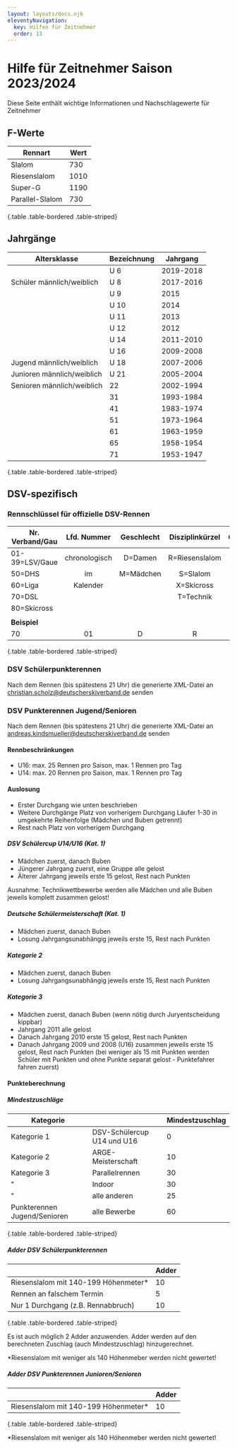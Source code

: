 ```yaml
---
layout: layouts/docs.njk
eleventyNavigation:
  key: Hilfen für Zeitnehmer
  order: 13
---
```

# Hilfe für Zeitnehmer Saison 2023/2024

Diese Seite enthält wichtige Informationen und Nachschlagewerte für Zeitnehmer

## F-Werte


| Rennart         | Wert |
| ----------------- | ------ |
| Slalom          | 730  |
| Riesenslalom    | 1010 |
| Super-G         | 1190 |
| Parallel-Slalom | 730 |

{.table .table-bordered .table-striped}

## Jahrgänge


| Altersklasse                | Bezeichnung | Jahrgang  |
| ----------------------------- | ------------- | ----------- |
|                             | U 6         | 2019-2018 |
| Schüler männlich/weiblich | U 8         | 2017-2016 |
|                             | U 9         | 2015      |
|                             | U 10        | 2014      |
|                             | U 11        | 2013      |
|                             | U 12        | 2012      |
|                             | U 14        | 2011-2010 |
|                             | U 16        | 2009-2008 |
| Jugend männlich/weiblich   | U 18        | 2007-2006 |
| Junioren männlich/weiblich | U 21        | 2005-2004 |
| Senioren männlich/weiblich | 22          | 2002-1994 |
|                             | 31          | 1993-1984 |
|                             | 41          | 1983-1974 |
|                             | 51          | 1973-1964 |
|                             | 61          | 1963-1959 |
|                             | 65          | 1958-1954 |
|                             | 71          | 1953-1947 |

{.table .table-bordered .table-striped}

## DSV-spezifisch

### Rennschlüssel für offizielle DSV-Rennen


| Nr. Verband/Gau |  Lfd. Nummer  | Geschlecht | Disziplinkürzel | Geschlecht | Disziplinkürzel |
| ----------------- | :-------------: | :----------: | :----------------: | :----------: | :----------------: |
| 01-39=LSV/Gaue  | chronologisch |  D=Damen  |  R=Riesenslalom  |  H=Herren  |  R=Riesenslalom  |
| 50=DHS          |      im      | M=Mädchen |     S=Slalom     |  B=Buben  |     S=Slalom     |
| 60=Liga         |   Kalender   |           |    X=Skicross    |           |    X=Skicross    |
| 70=DSL          |               |           |    T=Technik    |           |    T=Technik    |
| 80=Skicross     |               |           |                 |           |                 |
|                 |               |           |                 |           |                 |
| **Beispiel**    |               |           |                 |           |                 |
| 70              |      01      |     D     |        R        |     H     |        R        |

{.table .table-bordered .table-striped}

### DSV Schülerpunkterennen

Nach dem Rennen (bis spätestens 21 Uhr) die generierte XML-Datei an [christian.scholz@deutscherskiverband.de](mailto:christian.scholz@deutscherskiverband.de) senden

### DSV Punkterennen Jugend/Senioren

Nach dem Rennen (bis spätestens 21 Uhr) die generierte XML-Datei an [andreas.kindsmueller@deutscherskiverband.de](mailto:andreas.kindsmueller@deutscherskiverband.de) senden

#### Rennbeschränkungen

- U16: max. 25 Rennen pro Saison, max. 1 Rennen pro Tag
- U14: max. 20 Rennen pro Saison, max. 1 Rennen pro Tag

#### Auslosung

- Erster Durchgang wie unten beschrieben
- Weitere Durchgänge Platz von vorherigem Durchgang Läufer 1-30 in umgekehrte Reihenfolge (Mädchen und Buben getrennt)
- Rest nach Platz von vorherigem Durchgang

##### DSV Schülercup U14/U16 (Kat. 1)

- Mädchen zuerst, danach Buben
- Jüngerer Jahrgang zuerst, eine Gruppe alle gelost
- Älterer Jahrgang jeweils erste 15 gelost, Rest nach Punkten

Ausnahme: Technikwettbewerbe werden alle Mädchen und alle Buben jeweils komplett zusammen gelost!

##### Deutsche Schülermeisterschaft  (Kat. 1)

- Mädchen zuerst, danach Buben
- Losung Jahrgangsunabhängig jeweils erste 15, Rest nach Punkten

##### Kategorie 2

- Mädchen zuerst, danach Buben
- Losung Jahrgangsunabhängig jeweils erste 15, Rest nach Punkten

##### Kategorie 3

- Mädchen zuerst, danach Buben (wenn nötig durch Juryentscheidung kippbar)
- Jahrgang 2011 alle gelost
- Danach Jahrgang 2010 erste 15 gelost, Rest nach Punkten
- Danach Jahrgang 2009 und 2008 (U16) zusammen jeweils erste 15 gelost, Rest nach Punkten (bei weniger als 15 mit Punkten werden Schüler mit Punkten und ohne Punkte separat gelost - Punktefahrer fahren zuerst)

#### Punkteberechnung

##### Mindestzuschläge


| Kategorie                    |                             | Mindestzuschlag |
| ------------------------------ | ----------------------------- | ----------------- |
| Kategorie 1                  | DSV-Schülercup U14 und U16 | 0               |
| Kategorie 2                  | ARGE-Meisterschaft          | 10              |
| Kategorie 3                  | Parallelrennen              | 30              |
| "                            | Indoor                      | 30              |
| "                            | alle anderen                | 25              |
| Punkterennen Jugend/Senioren | alle Bewerbe                | 60              |

{.table .table-bordered .table-striped}

##### Adder DSV Schülerpunkterennen


|                                       | Adder |
| --------------------------------------- | ------- |
| Riesenslalom mit 140-199 Höhenmeter* | 10    |
| Rennen an falschem Termin             | 5     |
| Nur 1 Durchgang (z.B. Rennabbruch)    | 10    |

{.table .table-bordered .table-striped}

Es ist auch möglich 2 Adder anzuwenden. Adder werden auf den berechneten Zuschlag (auch Mindestzuschlag) hinzugerechnet.

*Riesenslalom mit weniger als 140 Höhenmeber werden nicht gewertet!

##### Adder DSV Punkterennen Junioren/Senioren


|                                       | Adder |
| --------------------------------------- | ------- |
| Riesenslalom mit 140-199 Höhenmeter* | 10    |

{.table .table-bordered .table-striped}

*Riesenslalom mit weniger als 140 Höhenmeber werden nicht gewertet!
